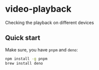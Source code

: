 # video-playback

Checking the playback on different devices

## Quick start

Make sure, you have `pnpm` and `deno`:

```bash
npm install -g pnpm
brew install deno
```
